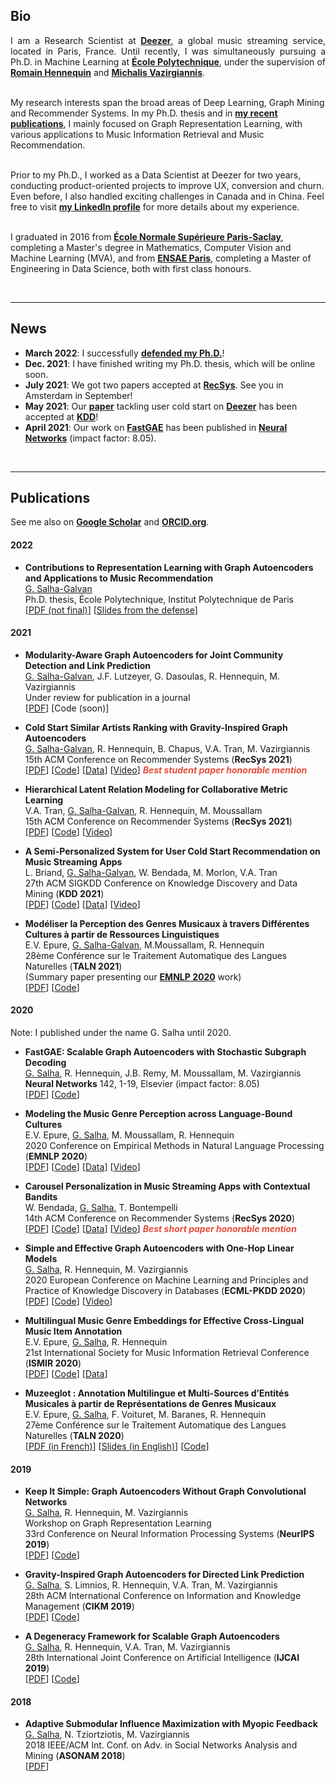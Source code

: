 ## Bio

<p style="text-align:justify">I am a Research Scientist at <a href="https://research.deezer.com/"><b>Deezer</b></a>, a global music streaming service, located in Paris, France. Until recently, I was simultaneously pursuing a Ph.D. in Machine Learning at <a href="https://www.polytechnique.edu/en"><b>École Polytechnique</b></a>, under the supervision of <a href="https://scholar.google.fr/citations?user=IqPE_AUAAAAJ&hl=fr&authuser=1"><b>Romain Hennequin</b></a> and <a href="https://scholar.google.fr/citations?user=aWGJYcMAAAAJ&hl=fr&authuser=1"><b>Michalis Vazirgiannis</b></a>. <br><br>
  
My research interests span the broad areas of Deep Learning, Graph Mining and Recommender Systems.
In my Ph.D. thesis and in <a href="https://scholar.google.fr/citations?hl=fr&authuser=1&user=BFT8u-oAAAAJ"><b>my recent publications</b></a>, I mainly focused on Graph Representation Learning, with various applications to Music Information Retrieval and Music Recommendation. <br><br>

Prior to my Ph.D., I worked as a Data Scientist at Deezer for two years, conducting product-oriented projects to improve UX, conversion and churn. Even before, I also handled exciting challenges in Canada and in China. Feel free to visit <a href="https://www.linkedin.com/in/guillaumesalhagalvan/"><b>my LinkedIn profile</b></a> for more details about my experience. <br><br>

I graduated in 2016 from <a href="http://math.ens-paris-saclay.fr/version-francaise/formations/master-mva/contenus-/master-mva-cours-2019-2020-161721.kjsp?RH=1242423437162"><b>École Normale Supérieure Paris-Saclay</b></a>, completing a Master's degree in Mathematics, Computer Vision and Machine Learning (MVA), and from <a href="https://www.ensae.fr/en/"><b>ENSAE Paris</b></a>, completing a Master of Engineering in Data Science, both with first class honours. </p>

<br>

---

## News

- **March 2022**: I successfully **[defended my Ph.D.](https://twitter.com/researchdeezer/status/1501587316216901634)**!
- **Dec. 2021**: I have finished writing my Ph.D. thesis, which will be online soon.
- **July 2021**: We got two papers accepted at **[RecSys](https://recsys.acm.org/recsys21/)**. See you in Amsterdam in September!
- **May 2021**: Our **[paper](https://arxiv.org/pdf/2106.03819.pdf)** tackling user cold start on **[Deezer](https://www.deezer.com/fr/)** has been accepted at **[KDD](https://www.kdd.org/kdd2021/)**! 
- **April 2021**: Our work on **[FastGAE](https://arxiv.org/pdf/2002.01910.pdf)** has been published in **[Neural Networks](https://www.journals.elsevier.com/neural-networks)** (impact factor: 8.05).

<br>

---

## Publications

See me also on **[Google Scholar](https://scholar.google.fr/citations?hl=fr&authuser=1&user=BFT8u-oAAAAJ)** and **[ORCID.org](https://orcid.org/0000-0002-2452-1041)**.


#### 2022

- **Contributions to Representation Learning with Graph Autoencoders and Applications to Music Recommendation**<br>
 <ins>G. Salha-Galvan</ins> <br> 
 Ph.D. thesis, École Polytechnique, Institut Polytechnique de Paris <br> [[PDF (not final)](https://guillaumesalhagalvan.com/doc/phdthesis_gsalhagalvan.pdf)] [[Slides from the defense](https://drive.google.com/file/d/1IW4GEhmiYkmliNkYGr5M7ysgzjwL0Fqk/view)]

#### 2021


- **Modularity-Aware Graph Autoencoders for Joint Community Detection and Link Prediction**<br>
 <ins>G. Salha-Galvan</ins>, J.F. Lutzeyer, G. Dasoulas, R. Hennequin,  M. Vazirgiannis <br> 
 Under review for publication in a journal <br> [[PDF](https://arxiv.org/pdf/2202.00961.pdf)] [Code (soon)]

- **Cold Start Similar Artists Ranking with Gravity-Inspired Graph Autoencoders** <br>
<ins>G. Salha-Galvan</ins>, R. Hennequin, B. Chapus, V.A. Tran, M. Vazirgiannis <br>
15th ACM Conference on Recommender Systems (**RecSys 2021**) <br>
[[PDF](https://arxiv.org/pdf/2108.01053.pdf)] [[Code](https://github.com/deezer/similar_artists_ranking)] [[Data](https://github.com/deezer/similar_artists_ranking/tree/main/data)] [[Video](https://youtu.be/rmuMEtDlteg)] <strong><i style="color:#e74d3c">Best student paper honorable mention</i></strong>

- **Hierarchical Latent Relation Modeling for Collaborative Metric Learning** <br>
V.A. Tran, <ins>G. Salha-Galvan</ins>, R. Hennequin, M. Moussallam <br>
15th ACM Conference on Recommender Systems (**RecSys 2021**)<br>
[[PDF](https://arxiv.org/pdf/2108.04655.pdf)] [[Code](https://github.com/deezer/recsys21-hlr)] [[Video](https://youtu.be/fQfnugJd8rY)]

- **A Semi-Personalized System for User Cold Start Recommendation on Music Streaming Apps** <br> L. Briand, <ins>G. Salha-Galvan</ins>, W. Bendada, M. Morlon, V.A. Tran <br> 27th ACM SIGKDD Conference on Knowledge Discovery and Data Mining (**KDD 2021**) <br> [[PDF](https://arxiv.org/pdf/2106.03819.pdf)] [[Code](https://github.com/deezer/semi_perso_user_cold_start)] [[Data](https://zenodo.org/record/5121674#.YP_OLxMza3I)] [[Video](https://dl.acm.org/doi/10.1145/3447548.3467110#sec-supp)]

- **Modéliser la Perception des Genres Musicaux à travers Différentes Cultures à partir de Ressources Linguistiques** <br> E.V. Epure, <ins>G. Salha-Galvan</ins>, M.Moussallam, R. Hennequin <br> 28ème Conférence sur le Traitement Automatique des Langues Naturelles (**TALN 2021**) <br> (Summary paper presenting our **[EMNLP 2020](https://arxiv.org/pdf/2010.06325.pdf)** work)  <br> [[PDF](https://hal.archives-ouvertes.fr/hal-03265881/document)] [[Code](https://github.com/deezer/CrossCulturalMusicGenrePerception)]

#### 2020

Note: I published under the name G. Salha until 2020.


- **FastGAE: Scalable Graph Autoencoders with Stochastic Subgraph Decoding**<br> <ins>G. Salha</ins>, R. Hennequin, J.B. Remy, M. Moussallam, M. Vazirgiannis <br> **Neural Networks** 142, 1-19, Elsevier (impact factor: 8.05) <br> [[PDF](https://arxiv.org/pdf/2002.01910.pdf)] [[Code](https://github.com/deezer/fastgae)]

- **Modeling the Music Genre Perception across Language-Bound Cultures**<br> E.V. Epure, <ins>G. Salha</ins>, M. Moussallam, R. Hennequin <br> 2020 Conference on Empirical Methods in Natural Language Processing (**EMNLP 2020**) <br> [[PDF](https://arxiv.org/pdf/2010.06325.pdf)] [[Code](https://github.com/deezer/CrossCulturalMusicGenrePerception)] [[Data](https://zenodo.org/record/4275315#.X7JNX9NKi3J)] [[Video](https://slideslive.com/38938776/modeling-the-music-genre-perception-across-languagebound-cultures)]

- **Carousel Personalization in Music Streaming Apps with Contextual Bandits** <br> W. Bendada, <ins>G. Salha</ins>, T. Bontempelli <br> 14th ACM Conference on Recommender Systems (**RecSys 2020**) <br> [[PDF](https://arxiv.org/pdf/2009.06546.pdf)] [[Code](https://github.com/deezer/carousel_bandits)] [[Data](https://zenodo.org/record/4048678#.X22ttJMza3K)] [[Video](https://vimeo.com/456553260)] <strong><i style="color:#e74d3c">Best short paper honorable mention</i></strong>

- **Simple and Effective Graph Autoencoders with One-Hop Linear Models** <br> <ins>G. Salha</ins>, R. Hennequin, M. Vazirgiannis <br> 2020 European Conference on Machine Learning and Principles and Practice of Knowledge Discovery in Databases (**ECML-PKDD 2020**) <br> [[PDF](https://arxiv.org/pdf/2001.07614.pdf)] [[Code](https://github.com/deezer/linear_graph_autoencoders)] [[Video](https://slideslive.com/38932282/simple-and-effective-graph-autoencoders-with-onehop-linear-models)]

- **Multilingual Music Genre Embeddings for Effective Cross-Lingual Music Item Annotation** <br> E.V. Epure, <ins>G. Salha</ins>, R. Hennequin <br> 21st International Society for Music Information Retrieval Conference (**ISMIR 2020**) <br> [[PDF](https://arxiv.org/pdf/2009.07755.pdf)] [[Code](https://github.com/deezer/MultilingualMusicGenreEmbedding)] [[Data](https://zenodo.org/record/4247202#.X6wp0ZNKi3L)]

- **Muzeeglot : Annotation Multilingue et Multi-Sources d’Entités Musicales à partir de Représentations de Genres Musicaux** <br> E.V. Epure, <ins>G. Salha</ins>, F. Voituret, M. Baranes, R. Hennequin <br> 27ème Conférence sur le Traitement Automatique des Langues Naturelles (**TALN 2020**) <br> [[PDF (in French)](https://hal.archives-ouvertes.fr/hal-02768498/document)] [[Slides (in English)](https://github.com/deezer/muzeeglot/blob/master/docs/presentation.pdf)] [[Code](https://github.com/deezer/muzeeglot)] 


#### 2019

- **Keep It Simple: Graph Autoencoders Without Graph Convolutional Networks** <br> <ins>G. Salha</ins>, R. Hennequin, M. Vazirgiannis <br> Workshop on Graph Representation Learning <br> 33rd Conference on Neural Information Processing Systems (**NeurIPS 2019**) <br> [[PDF](https://arxiv.org/pdf/1910.00942.pdf)] [[Code](https://github.com/deezer/linear_graph_autoencoders)]

- **Gravity-Inspired Graph Autoencoders for Directed Link Prediction** <br> <ins>G. Salha</ins>, S. Limnios, R. Hennequin, V.A. Tran, M. Vazirgiannis <br> 28th ACM International Conference on Information and Knowledge Management (**CIKM 2019**) <br> [[PDF](https://arxiv.org/pdf/1905.09570.pdf)] [[Code](https://github.com/deezer/gravity_graph_autoencoders)]

- **A Degeneracy Framework for Scalable Graph Autoencoders** <br> <ins>G. Salha</ins>, R. Hennequin, V.A. Tran, M. Vazirgiannis <br> 28th International Joint Conference on Artificial Intelligence (**IJCAI 2019**) <br> [[PDF](https://www.ijcai.org/proceedings/2019/0465.pdf)] [[Code](https://github.com/deezer/linear_graph_autoencoders)]

#### 2018

- **Adaptive Submodular Influence Maximization with Myopic Feedback** <br> <ins>G. Salha</ins>, N. Tziortziotis, M. Vazirgiannis <br> 2018 IEEE/ACM Int. Conf. on Adv. in Social Networks Analysis and Mining (**ASONAM 2018**) <br> [[PDF](https://arxiv.org/pdf/1704.06905.pdf)]

<br>

